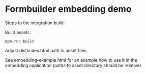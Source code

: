 # Formbuilder embedding demo

Steps to the integration build:

Build assets:

```
npm run build
```

Adjust dist/index.html path to asset files.

See embedding-example.html for an example how to use it in the embedding application (paths to asset directory should be relative)